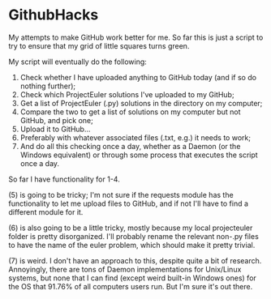 # GithubHacks
My attempts to make GitHub work better for me. So far this is just a script to try to ensure that my grid of little squares turns green.

My script will eventually do the following:
1. Check whether I have uploaded anything to GitHub today (and if so do nothing further);
2. Check which ProjectEuler solutions I've uploaded to my GitHub;
3. Get a list of ProjectEuler (.py) solutions in the directory on my computer;
4. Compare the two to get a list of solutions on my computer but not GitHub, and pick one;
5. Upload it to GitHub...
6. Preferably with whatever associated files (.txt, e.g.) it needs to work;
7. And do all this checking once a day, whether as a Daemon (or the Windows equivalent) or through some process that executes the script once a day.

So far I have functionality for 1-4.

(5) is going to be tricky; I'm not sure if the requests module has the functionality to let me upload files to GitHub, and if not I'll have to find a different module for it.

(6) is also going to be a little tricky, mostly because my local projecteuler folder is pretty disorganized. I'll probably rename the relevant non-.py files to have the name of the euler problem, which should make it pretty trivial.

(7) is weird. I don't have an approach to this, despite quite a bit of research. Annoyingly, there are tons of Daemon implementations for Unix/Linux systems, but none that I can find (except weird built-in Windows ones) for the OS that 91.76% of all computers users run. But I'm sure it's out there.
